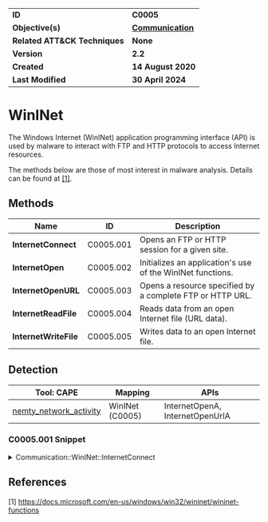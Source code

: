 <table>
<tr>
<td><b>ID</b></td>
<td><b>C0005</b></td>
</tr>
<tr>
<td><b>Objective(s)</b></td>
<td><b><a href="../communication">Communication</a></b></td>
</tr>
<tr>
<td><b>Related ATT&CK Techniques</b></td>
<td><b>None</b></td>
</tr>
<tr>
<td><b>Version</b></td>
<td><b>2.2</b></td>
</tr>
<tr>
<td><b>Created</b></td>
<td><b>14 August 2020</b></td>
</tr>
<tr>
<td><b>Last Modified</b></td>
<td><b>30 April 2024</b></td>
</tr>
</table>


# WinINet

The Windows Internet (WinINet) application programming interface (API) is used by malware to interact with FTP and HTTP protocols to access Internet resources.

The methods below are those of most interest in malware analysis. Details can be found at [[1]](#1). 

## Methods

|Name|ID|Description|
|---|---|---|
|**InternetConnect**|C0005.001|Opens an FTP or HTTP session for a given site.|
|**InternetOpen**|C0005.002|Initializes an application's use of the WinINet functions.|
|**InternetOpenURL**|C0005.003|Opens a resource specified by a complete FTP or HTTP URL.|
|**InternetReadFile**|C0005.004|Reads data from an open Internet file (URL data).|
|**InternetWriteFile**|C0005.005|Writes data to an open Internet file.|

## Detection

|Tool: CAPE|Mapping|APIs|
|---|---|---|
|[nemty_network_activity](https://github.com/CAPESandbox/community/tree/master/modules/signatures/nemty_network_activity.py)|WinINet (C0005)|InternetOpenA, InternetOpenUrlA|

### C0005.001 Snippet
<details>
<summary> Communication::WinINet::InternetConnect </summary>
SHA256: 3ac8c22eb7c59d35fe49c20f2a0eca06765543dfb15f455a5557af4428066641
Location: 0x1800010b2
<pre>
call    qword ptr [->WININET.DLL::InternetOpenA]        ; Open a connection to the Internet and return the handle into rax
mov     rbp, rax        ; store the handle in rbp
test    rax, rax
jz      LAB_1800013de
mov     param_1, 0x17
call    thunk_FUN_180004114
mov     r10, rax
mov     rdi, rax
xor     eax, eax
mov     param_1, 0x17
stosb.rep       rdi
mov     rdi, r10
mov     param_2, rbx
nop     dword ptr [rax]
nop     word ptr [rax + rax*0x1]
movzx   param_1, byte ptr [param_2 + rsi*offset DAT_18001ea00]       ; first instruction in loop
add     param_2, 0x3    ; increase loop variable
mov     byte ptr [rdi], param_1
lea     rdi, [rdi + 0x1]
cmp     param_2, 0x42   ; test for loop end
jl      LAB_1800010f0   ; jump to beginning of loop
movzx   param_3, word ptr [DAT_18001ea44]       ; TCP/IP port to connect to.  DAT_18001ea44 contains 443, so this connection will occur on the default HTTPS port
xor     r9d, r9d        ; name of user (if FTP connection), or NULL
mov     qword ptr [rsp + local_390], rbx        ; pointer to application context for the returned handle to the internet connection
mov     param_2, r10    ; pointer to host name for internet server
mov     dword ptr [rsp + local_398], ebx        ; pointer to flags specific for service used
mov     param_1, rbp    ; handle to the internet connection established earlier
mov     dword ptr [rsp + local_3a0], 0x3        ; service type to access (0x3 indicates use of HTTP)
mov     qword ptr [rsp + local_3a8], rbx        ; password for FTP (if needed)
call    qword ptr [->WININET.DLL::InternetConnectA]     ; Windows API function to initiate an HTTP connection
</pre>
</details>

## References

<a name="1">[1]</a> https://docs.microsoft.com/en-us/windows/win32/wininet/wininet-functions
